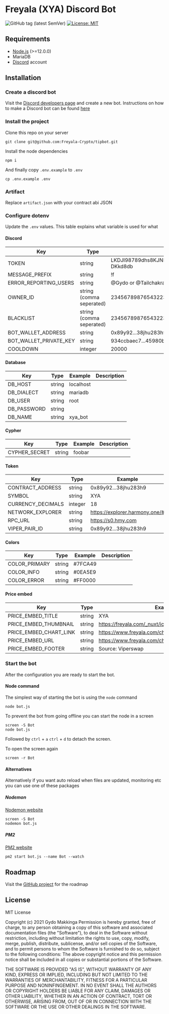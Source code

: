 # Freyala (XYA) Discord Bot

![GitHub tag (latest SemVer)](https://img.shields.io/github/v/tag/Freyala-Crypto/tipbot.svg?label=version) [![License: MIT](https://img.shields.io/badge/License-MIT-yellow.svg)](https://opensource.org/licenses/MIT)

## Requirements

- [Node.js](http://nodejs.org/) (>=12.0.0)
- MariaDB
- [Discord](https://discordapp.com/) account

## Installation

### Create a discord bot

Visit the [Discord developers page](https://discord.com/developers) and create a new bot. Instructions on how to make a Discord bot can be found [here](https://discordjs.guide/preparations/setting-up-a-bot-application.html#creating-your-bot)

### Install the project

Clone this repo on your server

```shell
git clone git@github.com:Freyala-Crypto/tipbot.git
```

Install the node dependencies

```shell
npm i
```

And finally copy `.env.example` to `.env`

```shell
cp .env.example .env
```

### Artifact
Replace `artifact.json` with your contract abi JSON

### Configure dotenv

Update the `.env` values. This table explains what variable is used for what

#### Discord

Key | Type | Example | Description
--- | --- | --- | ---
TOKEN | string | LKDJI98789dhs8KJNKJYDuuyysdfJ.skJJHjb_33.KJHKjhkjhKJH87JHguIYbBJy-DKkd8db
MESSAGE_PREFIX | string | !f
ERROR_REPORTING_USERS | string | @Gydo or @Tailchakra
OWNER_ID | string (comma seperated) | 234567898765432234
BLACKLIST | string (comma seperated) | 234567898765432234
BOT_WALLET_ADDRESS | string | 0x89y92...38jhu283h9
BOT_WALLET_PRIVATE_KEY | string | 934ccbaec7...45980bf2dae
COOLDOWN | integer | 20000

#### Database

Key | Type | Example | Description
--- | --- | --- | ---
DB_HOST | string | localhost
DB_DIALECT | string | mariadb
DB_USER | string | root
DB_PASSWORD | string | |
DB_NAME | string | xya_bot

#### Cypher

Key | Type | Example | Description
--- | --- | --- | ---
CYPHER_SECRET | string | foobar

#### Token

Key | Type | Example | Description
--- | --- | --- | ---
CONTRACT_ADDRESS | string | 0x89y92...38jhu283h9
SYMBOL | string | XYA
CURRENCY_DECIMALS | integer | 18
NETWORK_EXPLORER | string | https://explorer.harmony.one/#
RPC_URL | string | https://s0.hmy.com
VIPER_PAIR_ID | string | 0x89y92...38jhu283h9

#### Colors

Key | Type | Example | Description
--- | --- | --- | ---
COLOR_PRIMARY | string | #7FCA49
COLOR_INFO | string | #0EA5E9
COLOR_ERROR | string | #FF0000

#### Price embed

Key | Type | Example | Description
--- | --- | --- | ---
PRICE_EMBED_TITLE | string | XYA
PRICE_EMBED_THUMBNAIL | string | https://freyala.com/_nuxt/icons/icon_64x64.5f6a36.png
PRICE_EMBED_CHART_LINK | string | https://www.freyala.com/chart
PRICE_EMBED_URL | string | https://www.freyala.com/chart
PRICE_EMBED_FOOTER | string | Source: Viperswap

### Start the bot

After the configuration you are ready to start the bot.

#### Node command

The simplest way of starting the bot is using the `node` command

```shell
node bot.js
```

To prevent the bot from going offline you can start the node in a screen

```shell
screen -S Bot
node bot.js
```

Followed by `ctrl` + `a` `ctrl` + `d` to detach the screen.

To open the screen again

```shell
screen -r Bot
```

#### Alternatives

Alternatively if you want auto reload when files are updated, monitoring etc you can use one of these packages

##### Nodemon

[Nodemon website](https://nodemon.io/)

```shell
screen -S Bot
nodemon bot.js
```

##### PM2

[PM2 website](https://pm2.keymetrics.io/)

```shell
pm2 start bot.js --name Bot --watch
```

## Roadmap

Visit the [GitHub project](https://github.com/orgs/freyala/projects/1) for the roadmap

## License

MIT License

Copyright (c) 2021 Gydo Makkinga Permission is hereby granted, free of charge, to any person obtaining a copy of this software and associated documentation files (the "Software"), to deal in the Software without restriction, including without limitation the rights to use, copy, modify, merge, publish, distribute, sublicense, and/or sell copies of the Software, and to permit persons to whom the Software is furnished to do so, subject to the following conditions:
The above copyright notice and this permission notice shall be included in all copies or substantial portions of the Software.

THE SOFTWARE IS PROVIDED "AS IS", WITHOUT WARRANTY OF ANY KIND, EXPRESS OR IMPLIED, INCLUDING BUT NOT LIMITED TO THE WARRANTIES OF MERCHANTABILITY, FITNESS FOR A PARTICULAR PURPOSE AND NONINFINGEMENT. IN NO EVENT SHALL THE AUTHORS OR COPYRIGHT HOLDERS BE LIABLE FOR ANY CLAIM, DAMAGES OR OTHER LIABILITY, WHETHER IN AN ACTION OF CONTRACT, TORT OR OTHERWISE, ARISING FROM, OUT OF OR IN CONNECTION WITH THE SOFTWARE OR THE USE OR OTHER DEALINGS IN THE SOFTWARE.
